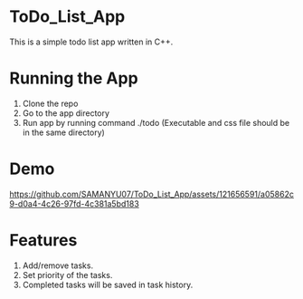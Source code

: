 # ToDo_List_App

This is a simple todo list app written in C++.

# Running the App
1. Clone the repo
2. Go to the app directory
3. Run app by running command ./todo
(Executable and css file should be in the same directory)

# Demo


https://github.com/SAMANYU07/ToDo_List_App/assets/121656591/a05862c9-d0a4-4c26-97fd-4c381a5bd183

# Features
  1. Add/remove tasks.
  2. Set priority of the tasks.
  3. Completed tasks will be saved in task history.
